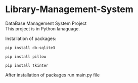 # Library-Management-System
DataBase Management System Project  
  This project is in Python lanaguage.
  
  Installation of packages:
  
    pip install db-sqlite3
    
    pip install pillow
    
    pip install tkinter
    
  After installation of packages run main.py file

